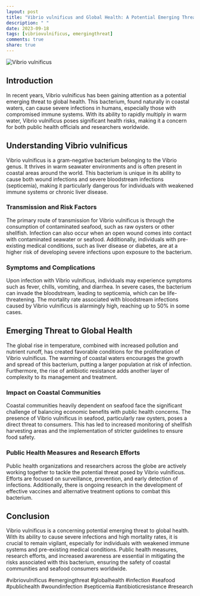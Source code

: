 ```yaml
---
layout: post
title: "Vibrio vulnificus and Global Health: A Potential Emerging Threat"
description: " "
date: 2023-09-18
tags: [vibriovulnificus, emergingthreat]
comments: true
share: true
---
```


![Vibrio vulnificus](https://example.com/vibrio-vulnificus.jpg)

## Introduction ##

In recent years, Vibrio vulnificus has been gaining attention as a potential emerging threat to global health. This bacterium, found naturally in coastal waters, can cause severe infections in humans, especially those with compromised immune systems. With its ability to rapidly multiply in warm water, Vibrio vulnificus poses significant health risks, making it a concern for both public health officials and researchers worldwide.

## Understanding Vibrio vulnificus ##

Vibrio vulnificus is a gram-negative bacterium belonging to the Vibrio genus. It thrives in warm seawater environments and is often present in coastal areas around the world. This bacterium is unique in its ability to cause both wound infections and severe bloodstream infections (septicemia), making it particularly dangerous for individuals with weakened immune systems or chronic liver disease.

### Transmission and Risk Factors ###

The primary route of transmission for Vibrio vulnificus is through the consumption of contaminated seafood, such as raw oysters or other shellfish. Infection can also occur when an open wound comes into contact with contaminated seawater or seafood. Additionally, individuals with pre-existing medical conditions, such as liver disease or diabetes, are at a higher risk of developing severe infections upon exposure to the bacterium.

### Symptoms and Complications ###

Upon infection with Vibrio vulnificus, individuals may experience symptoms such as fever, chills, vomiting, and diarrhea. In severe cases, the bacterium can invade the bloodstream, leading to septicemia, which can be life-threatening. The mortality rate associated with bloodstream infections caused by Vibrio vulnificus is alarmingly high, reaching up to 50% in some cases.

## Emerging Threat to Global Health ##

The global rise in temperature, combined with increased pollution and nutrient runoff, has created favorable conditions for the proliferation of Vibrio vulnificus. The warming of coastal waters encourages the growth and spread of this bacterium, putting a larger population at risk of infection. Furthermore, the rise of antibiotic resistance adds another layer of complexity to its management and treatment.

### Impact on Coastal Communities ###

Coastal communities heavily dependent on seafood face the significant challenge of balancing economic benefits with public health concerns. The presence of Vibrio vulnificus in seafood, particularly raw oysters, poses a direct threat to consumers. This has led to increased monitoring of shellfish harvesting areas and the implementation of stricter guidelines to ensure food safety.

### Public Health Measures and Research Efforts ###

Public health organizations and researchers across the globe are actively working together to tackle the potential threat posed by Vibrio vulnificus. Efforts are focused on surveillance, prevention, and early detection of infections. Additionally, there is ongoing research in the development of effective vaccines and alternative treatment options to combat this bacterium.

## Conclusion ##

Vibrio vulnificus is a concerning potential emerging threat to global health. With its ability to cause severe infections and high mortality rates, it is crucial to remain vigilant, especially for individuals with weakened immune systems and pre-existing medical conditions. Public health measures, research efforts, and increased awareness are essential in mitigating the risks associated with this bacterium, ensuring the safety of coastal communities and seafood consumers worldwide.

#vibriovulnificus #emergingthreat #globalhealth #infection #seafood #publichealth #woundinfection #septicemia #antibioticresistance #research